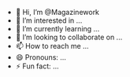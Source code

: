 - 👋 Hi, I’m @Magazinework
- 👀 I’m interested in ...
- 🌱 I’m currently learning ...
- 💞️ I’m looking to collaborate on ...
- 📫 How to reach me ...
- 😄 Pronouns: ...
- ⚡ Fun fact: ...

<!---
Magazinework/Magazinework is a ✨ special ✨ repository because its `README.md` (this file) appears on your GitHub profile.
You can click the Preview link to take a look at your changes.
--->

